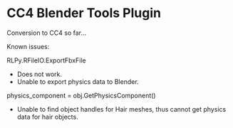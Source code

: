 # CC4 Blender Tools Plugin

Conversion to CC4 so far...

Known issues:

RLPy.RFileIO.ExportFbxFile
- Does not work.
- Unable to export physics data to Blender.

physics_component = obj.GetPhysicsComponent()
- Unable to find object handles for Hair meshes, thus cannot get physics data for hair objects.
